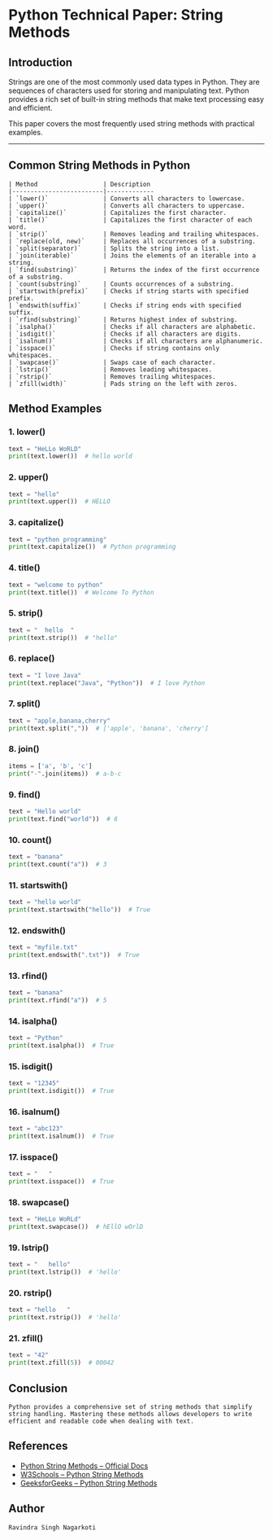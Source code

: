 # Python Technical Paper: String Methods

## Introduction

Strings are one of the most commonly used data types in Python. They are sequences of characters used for storing and manipulating text. Python provides a rich set of built-in string methods that make text processing easy and efficient.

This paper covers the most frequently used string methods with practical examples.

---

## Common String Methods in Python
```
| Method                  | Description 
|-------------------------|-------------
| `lower()`               | Converts all characters to lowercase. 
| `upper()`               | Converts all characters to uppercase. 
| `capitalize()`          | Capitalizes the first character. 
| `title()`               | Capitalizes the first character of each word. 
| `strip()`               | Removes leading and trailing whitespaces. 
| `replace(old, new)`     | Replaces all occurrences of a substring. 
| `split(separator)`      | Splits the string into a list. 
| `join(iterable)`        | Joins the elements of an iterable into a string. 
| `find(substring)`       | Returns the index of the first occurrence of a substring. 
| `count(substring)`      | Counts occurrences of a substring. 
| `startswith(prefix)`    | Checks if string starts with specified prefix. 
| `endswith(suffix)`      | Checks if string ends with specified suffix. 
| `rfind(substring)`      | Returns highest index of substring. 
| `isalpha()`             | Checks if all characters are alphabetic. 
| `isdigit()`             | Checks if all characters are digits. 
| `isalnum()`             | Checks if all characters are alphanumeric. 
| `isspace()`             | Checks if string contains only whitespaces. 
| `swapcase()`            | Swaps case of each character. 
| `lstrip()`              | Removes leading whitespaces. 
| `rstrip()`              | Removes trailing whitespaces. 
| `zfill(width)`          | Pads string on the left with zeros. 
```

## Method Examples
### 1. lower()
```python
text = "HeLLo WoRLD"
print(text.lower())  # hello world
```

### 2. upper()
```python
text = "hello"
print(text.upper())  # HELLO
```
### 3. capitalize()
```python
text = "python programming"
print(text.capitalize())  # Python programming
```
### 4. title()
```python
text = "welcome to python"
print(text.title())  # Welcome To Python
```
### 5. strip()
```python
text = "  hello  "
print(text.strip())  # "hello"
```
### 6. replace()
```python
text = "I love Java"
print(text.replace("Java", "Python"))  # I love Python
```
### 7. split()
```python
text = "apple,banana,cherry"
print(text.split(","))  # ['apple', 'banana', 'cherry']
```
### 8. join()
```python
items = ['a', 'b', 'c']
print("-".join(items))  # a-b-c
```
### 9. find()
```python
text = "Hello world"
print(text.find("world"))  # 6
```
### 10.  count()
```python
text = "banana"
print(text.count("a"))  # 3
```
### 11.  startswith()
```python
text = "hello world"
print(text.startswith("hello"))  # True
```
### 12.  endswith()
```python
text = "myfile.txt"
print(text.endswith(".txt"))  # True
```
### 13.  rfind()
```python
text = "banana"
print(text.rfind("a"))  # 5
```
### 14.  isalpha()
```python
text = "Python"
print(text.isalpha())  # True
```
### 15.  isdigit()
```python
text = "12345"
print(text.isdigit())  # True
```
### 16.  isalnum()
```python
text = "abc123"
print(text.isalnum())  # True
```
### 17.  isspace()
```python
text = "   "
print(text.isspace())  # True
```
### 18.  swapcase()
```python
text = "HeLLo WoRLd"
print(text.swapcase())  # hEllO wOrlD
```
### 19.  lstrip()
```python
text = "   hello"
print(text.lstrip())  # 'hello'
```
### 20.  rstrip()
```python
text = "hello   "
print(text.rstrip())  # 'hello'
```
### 21.  zfill()
```python
text = "42"
print(text.zfill(5))  # 00042
```
## Conclusion
```
Python provides a comprehensive set of string methods that simplify string handling. Mastering these methods allows developers to write efficient and readable code when dealing with text.
```

## References

- [Python String Methods – Official Docs](https://docs.python.org/3/library/stdtypes.html#string-methods)
- [W3Schools – Python String Methods](https://www.w3schools.com/python/python_ref_string.asp)
- [GeeksforGeeks – Python String Methods](https://www.geeksforgeeks.org/python-string-methods/)


## Author

```
Ravindra Singh Nagarkoti
```

